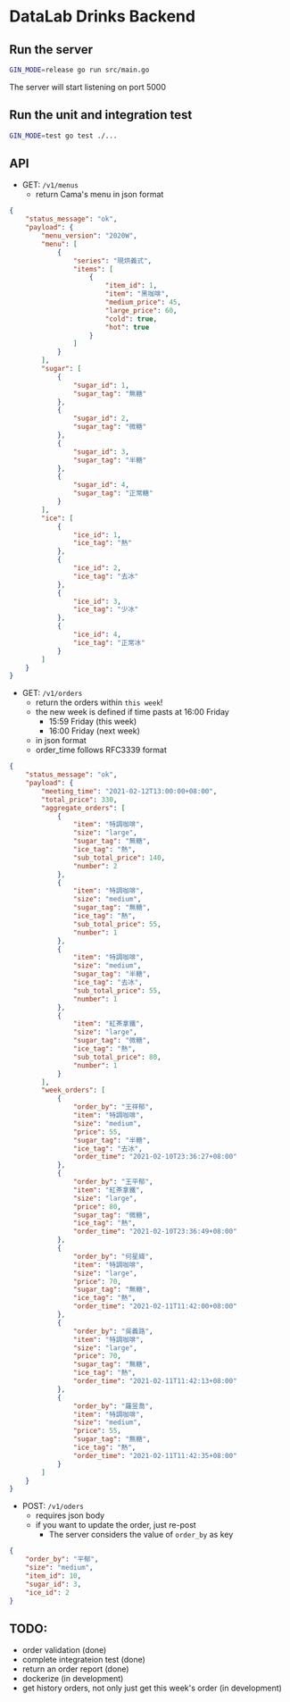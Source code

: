 # DataLab Drinks Backend

## Run the server

```bash
GIN_MODE=release go run src/main.go
```

The server will start listening on port 5000

## Run the unit and integration test

```bash
GIN_MODE=test go test ./...
```

## API

- GET: `/v1/menus`
    - return Cama's menu in json format

```json
{
    "status_message": "ok",
    "payload": {
        "menu_version": "2020W",
        "menu": [
            {
                "series": "現烘義式",
                "items": [
                    {
                        "item_id": 1,
                        "item": "黑咖啡",
                        "medium_price": 45,
                        "large_price": 60,
                        "cold": true,
                        "hot": true
                    }
                ]
            }
        ],
        "sugar": [
            {
                "sugar_id": 1,
                "sugar_tag": "無糖"
            },
            {
                "sugar_id": 2,
                "sugar_tag": "微糖"
            },
            {
                "sugar_id": 3,
                "sugar_tag": "半糖"
            },
            {
                "sugar_id": 4,
                "sugar_tag": "正常糖"
            }
        ],
        "ice": [
            {
                "ice_id": 1,
                "ice_tag": "熱"
            },
            {
                "ice_id": 2,
                "ice_tag": "去冰"
            },
            {
                "ice_id": 3,
                "ice_tag": "少冰"
            },
            {
                "ice_id": 4,
                "ice_tag": "正常冰"
            }
        ]
    }
}
```

- GET: `/v1/orders`
    - return the orders within `this week`!
    - the new week is defined if time pasts at 16:00 Friday
        - 15:59 Friday (this week)
        - 16:00 Friday (next week)
    - in json format
    - order_time follows RFC3339 format

```json
{
    "status_message": "ok",
    "payload": {
        "meeting_time": "2021-02-12T13:00:00+08:00",
        "total_price": 330,
        "aggregate_orders": [
            {
                "item": "特調咖啡",
                "size": "large",
                "sugar_tag": "無糖",
                "ice_tag": "熱",
                "sub_total_price": 140,
                "number": 2
            },
            {
                "item": "特調咖啡",
                "size": "medium",
                "sugar_tag": "無糖",
                "ice_tag": "熱",
                "sub_total_price": 55,
                "number": 1
            },
            {
                "item": "特調咖啡",
                "size": "medium",
                "sugar_tag": "半糖",
                "ice_tag": "去冰",
                "sub_total_price": 55,
                "number": 1
            },
            {
                "item": "紅茶拿鐵",
                "size": "large",
                "sugar_tag": "微糖",
                "ice_tag": "熱",
                "sub_total_price": 80,
                "number": 1
            }
        ],
        "week_orders": [
            {
                "order_by": "王祥郁",
                "item": "特調咖啡",
                "size": "medium",
                "price": 55,
                "sugar_tag": "半糖",
                "ice_tag": "去冰",
                "order_time": "2021-02-10T23:36:27+08:00"
            },
            {
                "order_by": "王平郁",
                "item": "紅茶拿鐵",
                "size": "large",
                "price": 80,
                "sugar_tag": "微糖",
                "ice_tag": "熱",
                "order_time": "2021-02-10T23:36:49+08:00"
            },
            {
                "order_by": "何星緯",
                "item": "特調咖啡",
                "size": "large",
                "price": 70,
                "sugar_tag": "無糖",
                "ice_tag": "熱",
                "order_time": "2021-02-11T11:42:00+08:00"
            },
            {
                "order_by": "吳義路",
                "item": "特調咖啡",
                "size": "large",
                "price": 70,
                "sugar_tag": "無糖",
                "ice_tag": "熱",
                "order_time": "2021-02-11T11:42:13+08:00"
            },
            {
                "order_by": "羅昱喬",
                "item": "特調咖啡",
                "size": "medium",
                "price": 55,
                "sugar_tag": "無糖",
                "ice_tag": "熱",
                "order_time": "2021-02-11T11:42:35+08:00"
            }
        ]
    }
}
```

- POST: `/v1/oders`
    - requires json body
    - if you want to update the order, just re-post
        - The server considers the value of `order_by` as key

```json
{
    "order_by": "平郁",
    "size": "medium",
    "item_id": 10,
    "sugar_id": 3,
    "ice_id": 2
}
```

## TODO:
- order validation (done)
- complete integrateion test (done)
- return an order report (done)
- dockerize (in development)
- get history orders, not only just get this week's order (in development)

